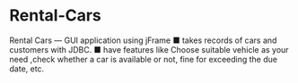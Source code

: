 # Rental-Cars
Rental Cars — GUI application using jFrame
■ takes records of cars and customers with JDBC.
■ have features like Choose suitable vehicle as your need ,check whether a car is available or not, fine for exceeding the due date, etc.
